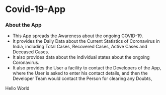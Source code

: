 # Covid-19-App #

### About the App ###

* This App spreads the Awareness about the ongoing COVID-19.
* It provides the Daily Data about the Current Statistics of Coronavirus in India, including Total Cases, Recovered Cases, Active Cases and Deceased Cases.
* It also provides data about the individual states about the ongoing Coronavirus.
* It also provides the User a facility to contact the Developers of the App, where the User is asked to enter his contact details, and then the Developer Team would contact the Person for clearing any Doubts,

Hello World
